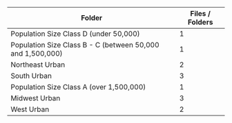 | Folder                                                     |   Files / Folders |
|------------------------------------------------------------|-------------------|
| Population Size Class D (under 50,000)                     |                 1 |
| Population Size Class B - C (between 50,000 and 1,500,000) |                 1 |
| Northeast Urban                                            |                 2 |
| South Urban                                                |                 3 |
| Population Size Class A (over 1,500,000)                   |                 1 |
| Midwest Urban                                              |                 3 |
| West Urban                                                 |                 2 |